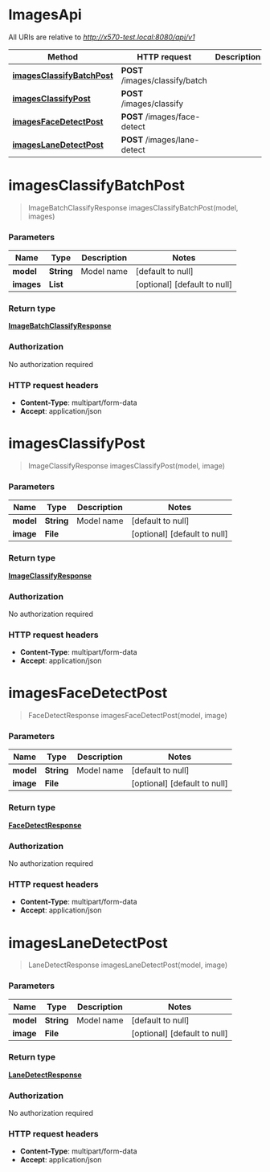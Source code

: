 # ImagesApi

All URIs are relative to *http://x570-test.local:8080/api/v1*

Method | HTTP request | Description
------------- | ------------- | -------------
[**imagesClassifyBatchPost**](ImagesApi.md#imagesClassifyBatchPost) | **POST** /images/classify/batch | 
[**imagesClassifyPost**](ImagesApi.md#imagesClassifyPost) | **POST** /images/classify | 
[**imagesFaceDetectPost**](ImagesApi.md#imagesFaceDetectPost) | **POST** /images/face-detect | 
[**imagesLaneDetectPost**](ImagesApi.md#imagesLaneDetectPost) | **POST** /images/lane-detect | 


<a name="imagesClassifyBatchPost"></a>
# **imagesClassifyBatchPost**
> ImageBatchClassifyResponse imagesClassifyBatchPost(model, images)



### Parameters

Name | Type | Description  | Notes
------------- | ------------- | ------------- | -------------
 **model** | **String**| Model name | [default to null]
 **images** | **List**|  | [optional] [default to null]

### Return type

[**ImageBatchClassifyResponse**](../Models/ImageBatchClassifyResponse.md)

### Authorization

No authorization required

### HTTP request headers

- **Content-Type**: multipart/form-data
- **Accept**: application/json

<a name="imagesClassifyPost"></a>
# **imagesClassifyPost**
> ImageClassifyResponse imagesClassifyPost(model, image)



### Parameters

Name | Type | Description  | Notes
------------- | ------------- | ------------- | -------------
 **model** | **String**| Model name | [default to null]
 **image** | **File**|  | [optional] [default to null]

### Return type

[**ImageClassifyResponse**](../Models/ImageClassifyResponse.md)

### Authorization

No authorization required

### HTTP request headers

- **Content-Type**: multipart/form-data
- **Accept**: application/json

<a name="imagesFaceDetectPost"></a>
# **imagesFaceDetectPost**
> FaceDetectResponse imagesFaceDetectPost(model, image)



### Parameters

Name | Type | Description  | Notes
------------- | ------------- | ------------- | -------------
 **model** | **String**| Model name | [default to null]
 **image** | **File**|  | [optional] [default to null]

### Return type

[**FaceDetectResponse**](../Models/FaceDetectResponse.md)

### Authorization

No authorization required

### HTTP request headers

- **Content-Type**: multipart/form-data
- **Accept**: application/json

<a name="imagesLaneDetectPost"></a>
# **imagesLaneDetectPost**
> LaneDetectResponse imagesLaneDetectPost(model, image)



### Parameters

Name | Type | Description  | Notes
------------- | ------------- | ------------- | -------------
 **model** | **String**| Model name | [default to null]
 **image** | **File**|  | [optional] [default to null]

### Return type

[**LaneDetectResponse**](../Models/LaneDetectResponse.md)

### Authorization

No authorization required

### HTTP request headers

- **Content-Type**: multipart/form-data
- **Accept**: application/json

